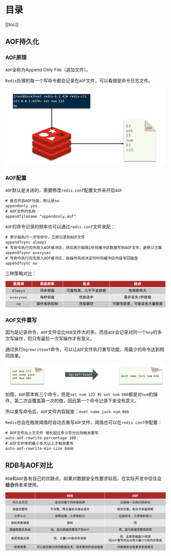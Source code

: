 # 目录

[[toc]]

## AOF持久化

### AOF原理

`AOF`全称为Append Only File（追加文件）。

`Redis`处理的每一个写命令都会记录在`AOF`文件，可以看做是命令日志文件。

![image-20210725151543640](./img/image-20210725151543640.png)



### AOF配置

`AOF`默认是关闭的，需要修改`redis.conf`配置文件来开启`AOF`

```properties
# 是否开启AOF功能，默认是no
appendonly yes
# AOF文件的名称
appendfilename "appendonly.aof"
```



`AOF`的命令记录的频率也可以通过`redis.conf`文件来配：

```properties
# 表示每执行一次写命令，立即记录到AOF文件
appendfsync always 
# 写命令执行完先放入AOF缓冲区，然后表示每隔1秒将缓冲区数据写到AOF文件，是默认方案
appendfsync everysec 
# 写命令执行完先放入AOF缓冲区，由操作系统决定何时将缓冲区内容写回磁盘
appendfsync no
```



三种策略对比：

![image-20210725151654046](./img/image-20210725151654046.png)



### AOF文件重写

因为是记录命令，`AOF`文件会比`RDB`文件大的多。而且`AOF`会记录对同一个`key`的多次写操作，但只有最后一次写操作才有意义。

通过执行`bgrewriteaof`命令，可以让`AOF`文件执行重写功能，用最少的命令达到相同效果。

![image-20210725151729118](./img/image-20210725151729118.png)

如图，`AOF`原本有三个命令，但是`set num 123 和 set num 666`都是对`num`的操作，第二次会覆盖第一次的值，因此第一个命令记录下来没有意义。

所以重写命令后，`AOF`文件内容就是：`mset name jack num 666`



`Redis`也会在触发阈值时自动去重写`AOF`文件。阈值也可以在`redis.conf`中配置：

```properties
# AOF文件比上次文件 增长超过多少百分比则触发重写
auto-aof-rewrite-percentage 100
# AOF文件体积最小多大以上才触发重写 
auto-aof-rewrite-min-size 64mb 
```



## RDB与AOF对比

`RDB`和`AOF`各有自己的优缺点，如果对数据安全性要求较高，在实际开发中往往会**结合**两者来使用。

![image-20210725151940515](./img/image-20210725151940515.png)

